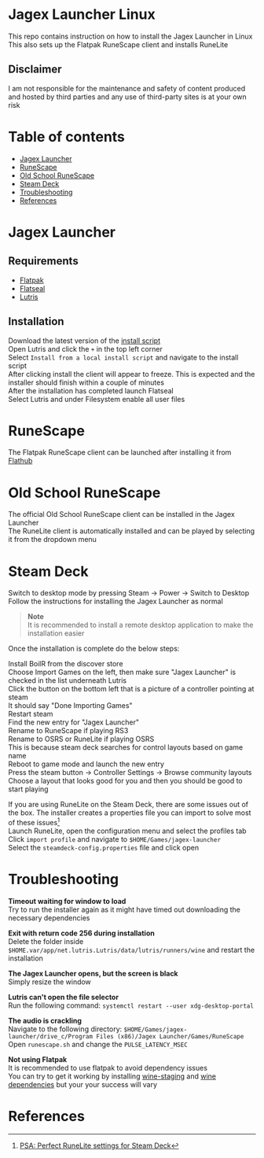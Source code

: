 # Jagex Launcher Linux

This repo contains instruction on how to install the Jagex Launcher in Linux<br>
This also sets up the Flatpak RuneScape client and installs RuneLite<br>

## Disclaimer

I am not responsible for the maintenance and safety of content produced and hosted by third parties and any use of third-party sites is at your own risk

# Table of contents

- [Jagex Launcher](#jagex-launcher)
- [RuneScape](#runescape)
- [Old School RuneScape](#old-school-runescape)
- [Steam Deck](#steam-deck)
- [Troubleshooting](#troubleshooting)
- [References](#references)

# Jagex Launcher

## Requirements

* [Flatpak](https://www.flatpak.org/setup)<br>
* [Flatseal](https://flathub.org/apps/com.github.tchx84.Flatseal)<br>
* [Lutris](https://flathub.org/apps/net.lutris.Lutris)<br>


## Installation

Download the latest version of the [install script](https://raw.githubusercontent.com/TormStorm/jagex-launcher-linux/main/resources/jagexlauncher.yml)<br>
Open Lutris and click the `+` in the top left corner<br>
Select `Install from a local install script` and navigate to the install script<br>
After clicking install the client will appear to freeze. This is expected and the installer should finish within a couple of minutes<br>
After the installation has completed launch Flatseal<br>
Select Lutris and under Filesystem enable all user files<br>

# RuneScape

The Flatpak RuneScape client can be launched after installing it from [Flathub](https://flathub.org/apps/com.jagex.RuneScape)<br>

# Old School RuneScape

The official Old School RuneScape client can be installed in the Jagex Launcher<br>
The RuneLite client is automatically installed and can be played by selecting it from the dropdown menu

# Steam Deck

Switch to desktop mode by pressing Steam -> Power -> Switch to Desktop<br>
Follow the instructions for installing the Jagex Launcher as normal<br>

> **Note**<br>
> It is recommended to install a remote desktop application to make the installation easier<br>

Once the installation is complete do the below steps:<br>

Install BoilR from the discover store<br>
Choose Import Games on the left, then make sure "Jagex Launcher" is checked in the list underneath Lutris<br>
Click the button on the bottom left that is a picture of a controller pointing at steam<br>
It should say "Done Importing Games"<br>
Restart steam<br>
Find the new entry for "Jagex Launcher"<br>
Rename to RuneScape if playing RS3<br>
Rename to OSRS or RuneLite if playing OSRS<br>
This is because steam deck searches for control layouts based on game name<br>
Reboot to game mode and launch the new entry<br>
Press the steam button -> Controller Settings -> Browse community layouts<br>
Choose a layout that looks good for you and then you should be good to start playing<br>

If you are using RuneLite on the Steam Deck, there are some issues out of the box. The installer creates a properties file you can import to solve most of these issues[^1]<br>
Launch RuneLite, open the configuration menu and select the profiles tab<br>
Click `import profile` and navigate to `$HOME/Games/jagex-launcher`<br>
Select the `steamdeck-config.properties` file and click open<br>

# Troubleshooting

**Timeout waiting for window to load**<br>
Try to run the installer again as it might have timed out downloading the necessary dependencies<br>

**Exit with return code 256 during installation**<br>
Delete the folder inside `$HOME.var/app/net.lutris.Lutris/data/lutris/runners/wine` and restart the installation<br>

**The Jagex Launcher opens, but the screen is black**<br>
Simply resize the window<br>

**Lutris can't open the file selector**<br>
Run the following command: `systemctl restart --user xdg-desktop-portal`<br>

**The audio is crackling**<br>
Navigate to the following directory: `$HOME/Games/jagex-launcher/drive_c/Program Files (x86)/Jagex Launcher/Games/RuneScape`
Open `runescape.sh` and change the `PULSE_LATENCY_MSEC`
  
**Not using Flatpak**<br>
It is recommended to use flatpak to avoid dependency issues<br>
You can try to get it working by installing [wine-staging](https://wiki.winehq.org/Download) and [wine dependencies](https://github.com/lutris/docs/blob/master/WineDependencies.md) but your your success will vary
  
# References
[^1]: [PSA: Perfect RuneLite settings for Steam Deck](https://www.reddit.com/r/2007scape/comments/yzbuwc/psa_perfect_runelite_settings_for_steam_deck)

